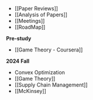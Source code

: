 
- [[Paper Reviews]]
- [[Analysis of Papers]]
- [[Meetings]]
- [[RoadMap]]

__Pre-study__
- [[Game Theory - Coursera]]

__2024 Fall__
- Convex Optimization
- [[Game Theory]]
- [[Supply Chain Management]]
- [[McKinsey]]